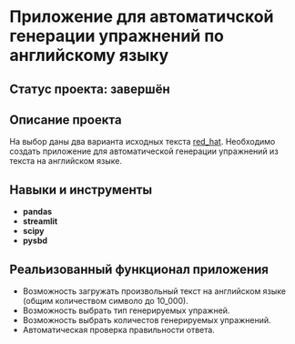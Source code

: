 # Приложение для автоматичской генерации упражнений по английскому языку

## Статус проекта: завершён

## Описание проекта

На выбор даны два варианта исходных текста [red_hat](https://github.com/EVD-23/pet-projects//english_exercises_app/red_hat/). Необходимо создать приложение для автоматической генерации упражнений из текста на английском языке.

## Навыки и инструменты

- **pandas**
- **streamlit**
- **scipy**
- **pysbd**

## Реальизованный функционал приложения
- Возможность загружать произвольный текст на английском языке (общим количеством символо до 10_000).
- Возможность выбрать тип генерируемых упражней.
- Возможность выбрать количестов генерируемых упражнений.
- Автоматическая проверка правильности ответа.

